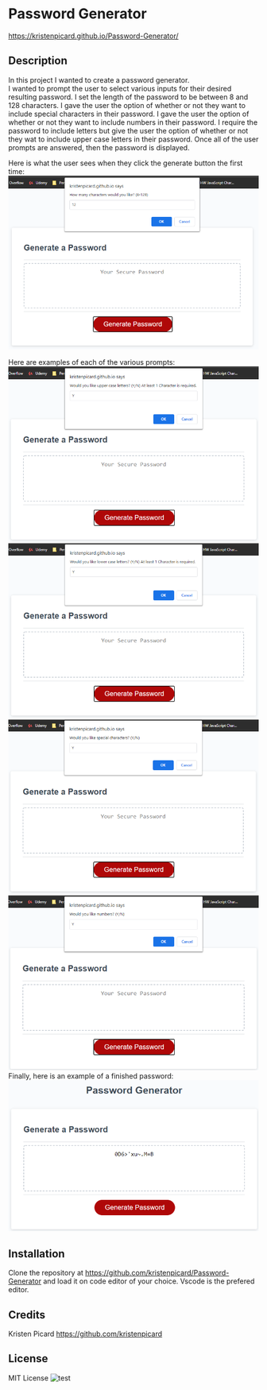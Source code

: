 # Password Generator

https://kristenpicard.github.io/Password-Generator/

## Description 

In this project I wanted to create a password generator.  
I wanted to prompt the user to select various inputs for their desired resulting password.
I set the length of the password to be between 8 and 128 characters.
I gave the user the option of whether or not they want to include special characters in their password.
I gave the user the option of whether or not they want to include numbers in their password.
I require the password to include letters but give the user the option of whether or not they wat to include upper case letters in their password. 
Once all of the user prompts are answered, then the password is displayed.

Here is what the user sees when they click the generate button the first time:
<br>
![1](Assets/1.png)

Here are examples of each of the various prompts:
<br>
![2](Assets/2.png)
<br>
![3](Assets/3.png)
<br>
![4](Assets/4.png)
<br>
![5](Assets/5.png)
<br>
Finally, here is an example of a finished password:
<br>
![6](Assets/6.png)

## Installation
Clone the repository at https://github.com/kristenpicard/Password-Generator and load it on
code editor of your choice. Vscode is the prefered editor.

## Credits
Kristen Picard https://github.com/kristenpicard


## License
MIT License
![test](https://img.shields.io/apm/l/test)


